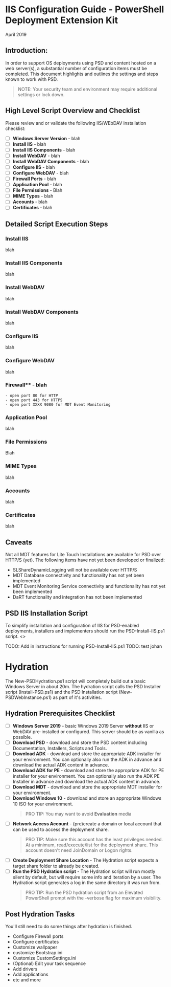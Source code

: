 # IIS Configuration Guide - PowerShell Deployment Extension Kit
April 2019

## Introduction: 
In order to support OS deployments using PSD and content hosted on a web server(s), a substantial number of configuration items must be completed. This document highlights and outlines the settings and steps known to work with PSD.

> NOTE: Your security team and environment may require additional settings or lock down.

## High Level Script Overview and Checklist
Please review and or validate the following IIS/WEbDAV installation checklist:

* [ ] **Windows Server Version** - blah
* [ ] **Install IIS** - blah
* [ ] **Install IIS Components** - blah
* [ ] **Install WebDAV** - blah
* [ ] **Install WebDAV Components** - blah
* [ ] **Configure IIS** - blah
* [ ] **Configure WebDAV** - blah
* [ ] **Firewall Ports** - blah
* [ ] **Application Pool** - blah
* [ ] **File Permissions** - Blah
* [ ] **MIME Types** - blah
* [ ] **Accounts** - blah
* [ ] **Certificates** - blah

## Detailed Script Execution Steps
### Install IIS
blah

### Install IIS Components
blah

### Install WebDAV
blah

### Install WebDAV Components
blah

### Configure IIS
blah

### Configure WebDAV
blah

### Firewall** - blah
    - open port 80 for HTTP
    - open port 443 for HTTPS
    - open port XXXX 9080 for MDT Event Monitoring 
### Application Pool
blah

### File Permissions
Blah

### MIME Types
blah

### Accounts
blah

### Certificates
blah

## Caveats
Not all MDT features for Lite Touch Installations are available for PSD over HTTP/S (yet). The following items have not yet been developed or finalized:
- SLShareDynamicLogging will not be available over HTTP/S
- MDT Database connectivity and functionality has not yet been implemented
- MDT Event Monitoring Service connectivity and functionality has not yet been implemented
- DaRT functionality and integration has not been implemented

## PSD IIS Installation Script
To simplify installation and configuration of IIS for PSD-enabled deployments, installers and implementers should run the PSD-Install-IIS.ps1 script. <<ADD A LINK>>

TODO: Add in instructions for running PSD-Install-IIS.ps1
TODO: test johan

# Hydration
The New-PSDHydration.ps1 script will completely build out a basic Windows Server in about 20m. The hydration script calls the PSD Installer script (Install-PSD.ps1) and the PSD Installation script (New-PSDWebInstance.ps1) as part of it's activities.

## Hydration Prerequisites Checklist
* [ ] **Windows Server 2019** - basic Windows 2019 Server **without** IIS or WebDAV pre-installed or configured. This server should be as vanilla as possible.
* [ ] **Download PSD** - download and store the PSD content including Documentation, Installers, Scripts and Tools.
* [ ] **Download ADK** - download and store the appropriate ADK installer for your environment. You can optionally also run the ADK in advance and download the actual ADK content in advance.
* [ ] **Download ADK for PE** - download and store the appropriate ADK for PE installer for your environment. You can optionally also run the ADK PE Installer in advance and download the actual ADK content in advance.
* [ ] **Download MDT** - download and store the appropriate MDT installer for your environment. 
* [ ] **Download Windows 10** - download and store an appropriate Windows 10 ISO for your environment. 
    >PRO TIP: You may want to avoid **Evaluation** media 
* [ ] **Network Access Account** - (pre)create a domain or local account that can be used to access the deployment share.
    >PRO TIP: Make sure this account has the least privileges needed. At a minimum, read/execute/list for the deployment share. This account doesn't need JoinDomain or Logon rights. 
* [ ] **Create Deployment Share Location** - The Hydration script expects a target share folder to already be created.
* [ ] **Run the PSD Hydration script** - The Hydration script will run mostly silent by default, but will require some info and iteration by a user. The Hydration script generates a log in the same directory it was run from.
    >PRO TIP: Run the PSD hydration script from an Elevated PowerShell prompt with the -verbose flag for maximum visibility.

## Post Hydration Tasks
You'll still need to do some things after hydration is finished.
- Configure Firewall ports
- Configure certificates
- Customize wallpaper
- customize Bootstrap.ini
- Customize CustomSettings.ini
- (Optional) Edit your task sequence
- Add drivers
- Add applications
- etc and more

